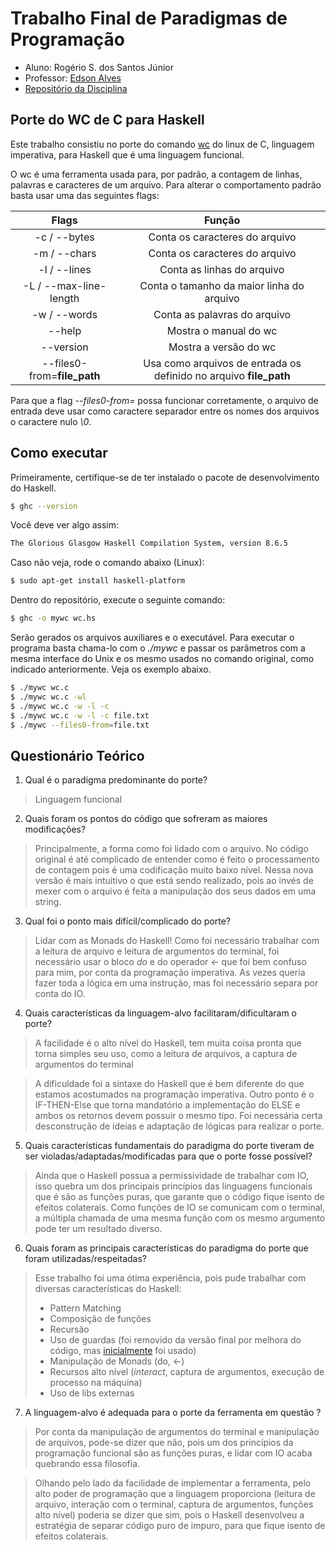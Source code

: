 # Trabalho Final de Paradigmas de Programação

- Aluno: Rogério S. dos Santos Júnior
- Professor: [Edson Alves](https://github.com/edsomjr)
- [Repositório da Disciplina](https://github.com/edsomjr/Paradigmas)

## Porte do WC de C para Haskell

Este trabalho consistiu no porte do comando [wc](https://github.com/wertarbyte/coreutils/blob/master/src/wc.c) do linux de C, linguagem imperativa, para Haskell que é uma linguagem funcional.

O wc é uma ferramenta usada para, por padrão, a contagem de linhas, palavras e caracteres de um arquivo. Para alterar o comportamento padrão basta usar uma das seguintes flags:

|            Flags            |                                      Função                                       |
|:---------------------------:|:---------------------------------------------------------------------------------:|
|        -c / --bytes         |                          Conta os caracteres do arquivo                           |
|        -m / --chars         |                           Conta os caracteres do arquivo                          |
|        -l / --lines         |                             Conta as linhas do arquivo                            |
|    -L / --max-line-length   |                     Conta o tamanho da maior linha do arquivo                     |
|        -w / --words         |                            Conta as palavras do arquivo                           |
|            --help           |                               Mostra o manual do wc                               |
|          --version          |                               Mostra a versão do wc                               |
| --files0-from=**file_path** |         Usa como arquivos de entrada os definido no arquivo **file_path**         |

Para que a flag *--files0-from=* possa funcionar corretamente, o arquivo de entrada deve usar como caractere separador entre os nomes dos arquivos o caractere nulo *\0*.

## Como executar

Primeiramente, certifique-se de ter instalado o pacote de desenvolvimento do Haskell.

```bash
$ ghc --version
```

Você deve ver algo assim:

```bash
The Glorious Glasgow Haskell Compilation System, version 8.6.5
```

Caso não veja, rode o comando abaixo (Linux):

```bash
$ sudo apt-get install haskell-platform
```

Dentro do repositório, execute o seguinte comando:

```bash
$ ghc -o mywc wc.hs
```

Serão gerados os arquivos auxiliares e o executável. Para executar o programa basta chama-lo com o *./mywc* e passar os parâmetros com a mesma interface do Unix e os mesmo usados no comando original, como indicado anteriormente. Veja os exemplo abaixo.

```bash
$ ./mywc wc.c
$ ./mywc wc.c -wl
$ ./mywc wc.c -w -l -c
$ ./mywc wc.c -w -l -c file.txt
$ ./mywc --files0-from=file.txt
```

## Questionário Teórico

1. Qual é o paradigma predominante do porte?

> Linguagem funcional

2. Quais foram os pontos do código que sofreram as maiores modificações?

> Principalmente, a forma como foi lidado com o arquivo. No código original é até complicado de entender como é feito o processamento de contagem pois é uma codificação muito baixo nível. Nessa nova versão é mais intuitivo o que está sendo realizado, pois ao invés de mexer com o arquivo é feita a manipulação dos seus dados em uma string.

3. Qual foi o ponto mais difícil/complicado do porte?

> Lidar com as Monads do Haskell! Como foi necessário trabalhar com a leitura de arquivo e leitura de argumentos do terminal, foi necessário usar o bloco *do* e do operador *<-* que foi bem confuso para mim, por conta da programação imperativa. As vezes queria fazer toda a lógica em uma instrução, mas foi necessário separa por conta do IO.

4. Quais características da linguagem-alvo facilitaram/dificultaram o porte?

> A facilidade é o alto nível do Haskell, tem muita coisa pronta que torna simples seu uso, como a leitura de arquivos, a captura de argumentos do terminal

> A dificuldade foi a sintaxe do Haskell que é bem diferente do que estamos acostumados na programação imperativa. Outro ponto é o IF-THEN-Else que torna mandatório a implementação do ELSE e ambos os retornos devem possuir o mesmo tipo. Foi necessária certa desconstrução de ideias e adaptação de lógicas para realizar o porte.

5. Quais características fundamentais do paradigma do porte tiveram de ser violadas/adaptadas/modificadas para que o porte fosse possível?

> Ainda que o Haskell possua a permissividade de trabalhar com IO, isso quebra um dos principais princípios das linguagens funcionais que é são as funções puras, que garante que o código fique isento de efeitos colaterais. Como funções de IO se comunicam com o terminal, a múltipla chamada de uma mesma função com os mesmo argumento pode ter um resultado diverso.

6. Quais foram as principais características do paradigma do porte que foram utilizadas/respeitadas?

> Esse trabalho foi uma ótima experiência, pois pude trabalhar com diversas características do Haskell:
> - Pattern Matching
> - Composição de funções
> - Recursão
> - Uso de guardas (foi removido da versão final por melhora do código, mas [inicialmente](https://github.com/rogerioo/TF_Paradigmas/blob/b175d4d09421778239895f6deb4d800daa40a882/wc.hs) foi usado)
> - Manipulação de Monads (do, <-)
> - Recursos alto nível (*interact*, captura de argumentos, execução de processo na máquina)
> - Uso de libs externas

7. A linguagem-alvo é adequada para o porte da ferramenta em questão ?

> Por conta da manipulação de argumentos do terminal e manipulação de arquivos, pode-se dizer que não, pois um dos princípios da programação funcional são as funções puras, e lidar com IO acaba quebrando essa filosofia.

> Olhando pelo lado da facilidade de implementar a ferramenta, pelo alto poder de programação que a linguagem proporciona (leitura de arquivo, interação com o terminal, captura de argumentos, funções alto nível) poderia se dizer que sim, pois o Haskell desenvolveu a estratégia de separar código puro de impuro, para que fique isento de efeitos colaterais.